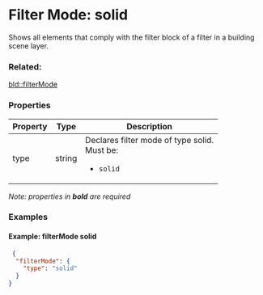# Filter Mode: solid

Shows all elements that comply with the filter block of a filter in a building scene layer.

### Related:

[bld::filterMode](filterMode.bld.md)
### Properties

| Property | Type | Description |
| --- | --- | --- |
| type | string | Declares filter mode of type solid.<div>Must be:<ul><li>`solid`</li></ul></div> |

*Note: properties in **bold** are required*

### Examples 

#### Example: filterMode solid 

```json
 {
  "filterMode": {
    "type": "solid"
  }
} 
```

